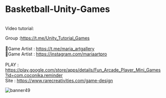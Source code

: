 # Basketball-Unity-Games
<br />
Video tutorial:  <br />

Group :https://t.me/Unity_Tutorial_Games<br /><br />
🎨Game Artist : https://t.me/maria_artgallery<br />
🎨Game Artist : https://instagram.com/mariaartpro  <br /><br />
PLAY : https://play.google.com/store/apps/details/Fun_Arcade_Player_Mini_Games?id=com.coconika.reminder<br />
Site : https://www.rarecreativities.com/game-design <br />


![banner49](https://user-images.githubusercontent.com/83016119/221427946-ace91b9f-215f-49f9-830b-f0895996c7eb.png)
